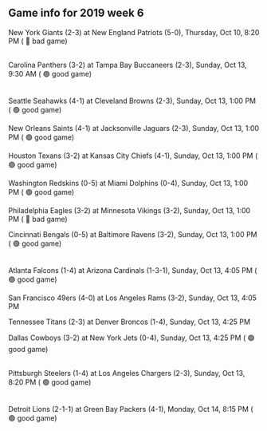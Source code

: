 ## Game info for 2019 week 6
New York Giants (2-3) at New England Patriots (5-0), Thursday, Oct 10, 8:20 PM (	:red_circle: bad game)

<br/>Carolina Panthers (3-2) at Tampa Bay Buccaneers (2-3), Sunday, Oct 13, 9:30 AM (	:green_circle: good game)

<br/>Seattle Seahawks (4-1) at Cleveland Browns (2-3), Sunday, Oct 13, 1:00 PM (	:green_circle: good game)

New Orleans Saints (4-1) at Jacksonville Jaguars (2-3), Sunday, Oct 13, 1:00 PM (	:green_circle: good game)

Houston Texans (3-2) at Kansas City Chiefs (4-1), Sunday, Oct 13, 1:00 PM (	:green_circle: good game)

Washington Redskins (0-5) at Miami Dolphins (0-4), Sunday, Oct 13, 1:00 PM (	:green_circle: good game)

Philadelphia Eagles (3-2) at Minnesota Vikings (3-2), Sunday, Oct 13, 1:00 PM (	:red_circle: bad game)

Cincinnati Bengals (0-5) at Baltimore Ravens (3-2), Sunday, Oct 13, 1:00 PM (	:green_circle: good game)

<br/>Atlanta Falcons (1-4) at Arizona Cardinals (1-3-1), Sunday, Oct 13, 4:05 PM (	:green_circle: good game)

San Francisco 49ers (4-0) at Los Angeles Rams (3-2), Sunday, Oct 13, 4:05 PM

Tennessee Titans (2-3) at Denver Broncos (1-4), Sunday, Oct 13, 4:25 PM

Dallas Cowboys (3-2) at New York Jets (0-4), Sunday, Oct 13, 4:25 PM (	:green_circle: good game)

<br/>Pittsburgh Steelers (1-4) at Los Angeles Chargers (2-3), Sunday, Oct 13, 8:20 PM (	:green_circle: good game)

<br/>Detroit Lions (2-1-1) at Green Bay Packers (4-1), Monday, Oct 14, 8:15 PM (	:green_circle: good game)

